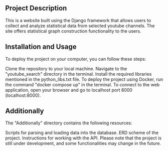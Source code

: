 ## Project Description

This is a website built using the Django framework that allows users to collect and analyze statistical data from selected youtube channels. The site offers statistical graph construction functionality to the users.

## Installation and Usage

To deploy the project on your computer, you can follow these steps:

Clone the repository to your local machine.
Navigate to the "youtube_search" directory in the terminal.
Install the required libraries mentioned in the python_libs.txt file.
To deploy the project using Docker, run the command "docker compose up" in the terminal.
To connect to the web application, open your browser and go to localhost port 8000 (localhost:8000).

## Additionally

The "Additionally" directory contains the following resources:

Scripts for parsing and loading data into the database.
ERD scheme of the project.
Instructions for working with the API.
Please note that the project is still under development, and some functionalities may change in the future.
